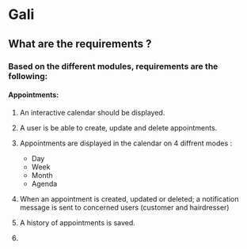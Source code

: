 # Gali

## What are the requirements ?

### Based on the different modules, requirements are the following:

#### Appointments:

1. An interactive calendar should be displayed.
1. A user is be able to create, update and delete appointments.
1. Appointments are displayed in the calendar on 4 diffrent modes :
    * Day
    * Week
    * Month
    * Agenda
1. When an appointment is created, updated or deleted; a notification message is sent to concerned users (customer and hairdresser)

1.  A history of appointments is saved.
1. 



